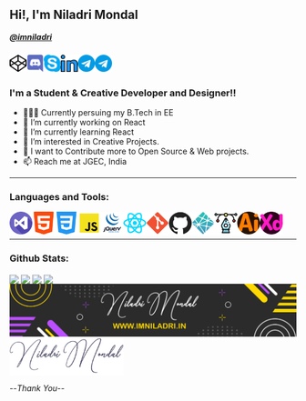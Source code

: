 ## Hi!, I'm Niladri Mondal

**_[@imniladri](https://github.com/imniladri)_**

### [<img align="left" alt="Niladri Mondal | Codepen" width="30px" src="./assets/codepen.png" />]()
### [<img align="left" alt="Niladri Mondal | Discord" width="30px" src="./assets/discord.png" />]()
### [<img align="left" alt="Niladri Mondal | Skype" width="30px" src="./assets/skype.png" />]()
### [<img align="left" alt="Niladri Mondal | Linkedin" width="30px" src="./assets/linkedin.png" />]()
### [<img align="left" alt="Niladri Mondal | Telegram" width="30px" src="./assets/telegram.png" />]()
### [<img align="left" alt="Niladri Mondal | Website" width="30px" src="./assets/telegram.png" />]()

<br/>
<br/>

### I'm a Student & Creative Developer and Designer!!

- 👨🏻‍🎓 Currently persuing my B.Tech in EE
- 🔭 I’m currently working on React
- 🌱 I’m currently learning React
- 👯 I’m interested in Creative Projects.
- 🥅 I want to Contribute more to Open Source & Web projects.
- 📫 Reach me at JGEC, India

<hr/>

### Languages and Tools:

<img align="left" alt="Visual Studio Code" width="40px" src="./assets/visual-studio.png" />
<img align="left" alt="HTML5" width="40px" src="./assets/html-5.png" />
<img align="left" alt="CSS3" width="40px" src="./assets/css-3.png" />
<img align="left" alt="Javascript" width="40px" src="./assets/javascript.png" />
<img align="left" alt="Jquery" width="40px" src="./assets/jquery.png" />
<img align="left" alt="React" width="40px" src="./assets/react.png" />
<img align="left" alt="Git" width="40px" src="./assets/git.png" />
<img align="left" alt="GitHub" width="40px" src="./assets/github.png" />
<img align="left" alt="Netlify" width="40px" src="./assets/netlify.png" />
<img align="left" alt="SVG" width="40px" src="./assets/svg.png" />
<img align="left" alt="Adobe Illustrator" width="40px" src="./assets/illustrator.png" />
<img align="left" alt="Adobe XD" width="40px" src="./assets/xd.png" />

<br/>
<br/>
<hr/>

### Github Stats:

<img align="center" src="https://github-readme-stats.vercel.app/api?username=imniladri&count_private=true&show_icons=true&theme=default" />

<img align="center" src="https://github-readme-stats.vercel.app/api/wakatime?username=imniladri&theme=buefy" />

<img align="center" src="https://github-readme-stats.vercel.app/api/top-langs/?username=imniladri&layout=compact&theme=default&count_private=false" />

<img align="center" src="https://github-readme-streak-stats.herokuapp.com/?user=imniladri&theme=vue" />

<br/>

<img align="center" alt="GitHub Profile | Banner" src="./assets/github-banner.png" />

<br/>

<img align="center" alt="GitHub Profile | Signature" width="200px" src="./assets/signature.png" />

--_Thank You_--
